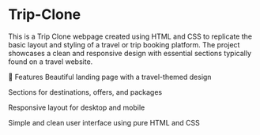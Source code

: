 # Trip-Clone

This is a Trip Clone webpage created using HTML and CSS to replicate the basic layout and styling of a travel or trip booking platform. The project showcases a clean and responsive design with essential sections typically found on a travel website.

🚀 Features
Beautiful landing page with a travel-themed design

Sections for destinations, offers, and packages

Responsive layout for desktop and mobile

Simple and clean user interface using pure HTML and CSS
